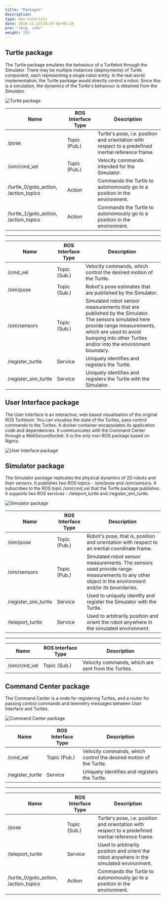 ```yaml
---
title: "Packages"
description:
type: dev-tutorials
date: 2018-11-23T10:47:03+05:30
pre: "<b>g. </b>"
weight: 335
---
```

## Turtle package
The Turtle package emulates the behaviour of a Turtlebot through the Simulator.
There may be multiple instances (deployments) of Turtle component, each
representing a single robot entity. In the real world implementation,
the Turtle package would directly control a robot. Since this is a simulation,
the dynamics of the Turtle's behaviour is obtained from the Simulator.

![Turtle package](/images/tutorials/turtlesim/packages/package_turtle.png?classes=border)

| Name | ROS Interface Type | Description |
| ---- | ------------------ | ----------- |
| /pose | Topic (Pub.) | Turtle's pose, i.e. position and orientation with respect to a predefined inertial reference frame. |
| /sim/cmd_vel | Topic (Pub.) | Velocity commands intended for the Simulator. |
| /turtle_0/goto_action, /action_topics | Action | Commands the Turtle to autonomously go to a position in the environment. |
| /turtle_1/goto_action, /action_topics | Action | Commands the Turtle to autonomously go to a position in the environment. |

--------------------------------------------

| Name | ROS Interface Type | Description |
| ---- | ------------------ | ----------- |
| /cmd_vel | Topic (Sub.) | Velocity commands, which control the desired motion of the Turtle. |
| /sim/pose | Topic (Sub.) | Robot's pose estimates that are published by the Simulator. |
| /sim/sensors | Topic (Sub.) | Simulated robot sensor measurements that are published by the Simulator. The sensors simulated here provide range measurements, which are used to avoid bumping into other Turtles and/or into the environment boundary. |
| /register_turtle | Service | Uniquely identifies and registers the Turtle. |
| /register_sim_turtle | Service | Uniquely identifies and registers the Turtle with the Simulator. |


## User Interface package
The User Interface is an interactive, web based visualisation of the original
ROS Turtlesim. You can visualise the state of the Turtles, pass control commands
to the Turtles. A docker container encapsulates its application code and
dependencies. It communicates with the Command Center through a WebSecureSocket.
It is the only non-ROS package based on Nginix.

![User Interface package](/images/tutorials/turtlesim/packages/package_user_interface.png?classes=border)

## Simulator package
The Simulator package replicates the physical dynamics of 2D robots and
their sensors. It publishes two ROS topics - /sim/pose and /sim/sensors.
It subscribes to the ROS topic /sim/cmd_vel that the Turtle package publishes.
It supports two ROS services - /teleport_turtle and /register_sim_turtle.

![Simulator package](/images/tutorials/turtlesim/packages/package_simulator.png?classes=border)

| Name | ROS Interface Type | Description |
| ---- | ------------------ | ----------- |
| /sim/pose | Topic (Pub.) | Robot's pose, that is, position and orientation with respect to an inertial coordinate frame. |
| /sim/sensors | Topic (Pub.) | Simulated robot sensor measurements. The sensors used provide range measurements to any other object in the environment and/or its boundaries. |
| /register_sim_turtle | Service | Used to uniquely identify and register the Simulator with the Turtle. |
| /teleport_turtle | Service | Used to arbitrarily position and orient the robot anywhere in the simulated environment. |

----------------------------------

| Name | ROS Interface Type | Description |
| ---- | ------------------ | ----------- |
| /sim/cmd_vel | Topic (Sub.) | Velocity commands, which are sent from the Turtles. |


## Command Center package
The Command Center is a node for registering Turtles, and a router for
passing control commands and telemetry messages between User Interface
and Turtles.

![Command Center package](/images/tutorials/turtlesim/packages/package_command_center.png?classes=border)

| Name | ROS Interface Type | Description |
| ---- | ------------------ | ----------- |
| /cmd_vel | Topic (Pub.) | Velocity commands, which control the desired motion of the Turtle. |
| /register_turtle | Service | Uniquely identifies and registers the Turtle. |

----------------------------------

| Name | ROS Interface Type | Description |
| ---- | ------------------ | ----------- |
| /pose | Topic (Sub.) | Turtle's pose, i.e. position and orientation with respect to a predefined inertial reference frame. |
| /teleport_turtle | Service | Used to arbitrarily position and orient the robot anywhere in the simulated environment. |
| /turtle_0/goto_action, /action_topics | Action | Commands the Turtle to autonomously go to a position in the environment. |
